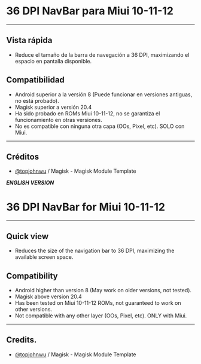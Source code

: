 # 36 DPI NavBar para Miui 10-11-12

---
## Vista rápida
- Reduce el tamaño de la barra de navegación a 36 DPI, maximizando el espacio en pantalla disponible.

## Compatibilidad
- Android superior a la versión 8 (Puede funcionar en versiones antiguas, no está probado).
- Magisk superior a versión 20.4
- Ha sido probado en ROMs Miui 10-11-12, no se garantiza el funcionamiento en otras versiones.
- No es compatible con ninguna otra capa (OOs, Pixel, etc). SOLO con Miui.

---
## Créditos
- [@topjohnwu](https://github.com/topjohnwu) / Magisk - Magisk Module Template


***ENGLISH VERSION***

# 36 DPI NavBar for Miui 10-11-12

---
## Quick view
- Reduces the size of the navigation bar to 36 DPI, maximizing the available screen space.

## Compatibility
- Android higher than version 8 (May work on older versions, not tested).
- Magisk above version 20.4
- Has been tested on Miui 10-11-12 ROMs, not guaranteed to work on other versions.
- Not compatible with any other layer (OOs, Pixel, etc). ONLY with Miui.

---
## Credits.
- [@topjohnwu](https://github.com/topjohnwu) / Magisk - Magisk Module Template
